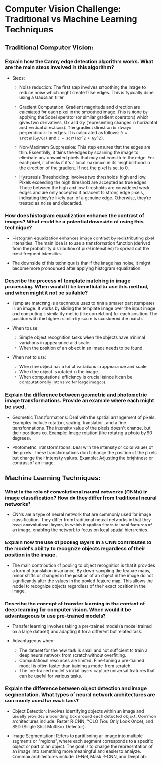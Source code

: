 # Computer Vision Challenge: Traditional vs Machine Learning Techniques

## Traditional Computer Vision:

### Explain how the Canny edge detection algorithm works. What are the main steps involved in this algorithm?

- Steps: 
    - Noise reduction: The first step involves smoothing the image to reduce noise which might create false edges. This is typically done using a Gaussian filter.

    - Gradient Computation: Gradient magnitude and direction are calculated for each pixel in the smoothed image. This is done by applying the Sobel operator (or similar gradient operators) which gives two derivatives, Gx and Gy (representing changes in horizontal and vertical directions). The gradient direction is always perpendicular to edges. It is calculated as follows: `θ = arctan(Gy/Gx)` and `G = sqrt(Gx^2 + Gy^2)`.

    - Non-Maximum Suppression: This step ensures that the edges are thin. Essentially, it thins the edges by scanning the image to eliminate any unwanted pixels that may not constitute the edge. For each pixel, it checks if it's a local maximum in its neighborhood in the direction of the gradient. If not, the pixel is set to 0.

    - Hysteresis Thresholding: Involves two thresholds: high and low. Pixels exceeding the high threshold are accepted as true edges. Those between the high and low thresholds are considered weak edges and are only accepted if adjacent to strong edge pixels, indicating they're likely part of a genuine edge. Otherwise, they're treated as noise and discarded.


### How does histogram equalization enhance the contrast of images? What could be a potential downside of using this technique?

- Histogram equalization enhances image contrast by redistributing pixel intensities. The main idea is to use a transformation function (derived from the probability distribution of pixel intensities) to spread out the most frequent intensities.

- The downside of this technique is that if the image has noise, it might become more pronounced after applying histogram equalization.

### Describe the process of template matching in image processing. When would it be beneficial to use this method, and when might it not be suitable?

- Template matching is a technique used to find a smaller part (template) in an image. It works by sliding the template image over the input image and computing a similarity metric (like correlation) for each position. The position with the highest similarity score is considered the match.

- When to use: 
    - Simple object recognition tasks when the objects have minimal variations in appearance and scale. 
    - When the position of an object in an image needs to be found.

- When not to use:
    - When the object has a lot of variations in appearance and scale.
    - When the object is rotated in the image.
    - When computational efficiency is crucial (since it can be computationally intensive for large images).

### Explain the difference between geometric and photometric image transformations. Provide an example where each might be used.

- Geometric Transformations: Deal with the spatial arrangement of pixels. Examples include rotation, scaling, translation, and affine transformations. The intensity value of the pixels doesn't change, but their positions do. Example: Image rotation (like rotating a photo by 90 degrees).

- Photometric Transformations: Deal with the intensity or color values of the pixels. These transformations don't change the position of the pixels but change their intensity values. Example: Adjusting the brightness or contrast of an image.


## Machine Learning Techniques:

### What is the role of convolutional neural networks (CNNs) in image classification? How do they differ from traditional neural networks?

- CNNs are a type of neural network that are commonly used for image classification. They differ from traditional neural networks in that they have convolutional layers, in which it applies filters to local features of an image, enabling the network to focus on local spatial hierarchies.

### Explain how the use of pooling layers in a CNN contributes to the model's ability to recognize objects regardless of their position in the image.

- The main contribution of pooling to object recognition is that it provides a form of translation invariance. By down-sampling the feature maps, minor shifts or changes in the position of an object in the image do not significantly alter the values in the pooled feature map. This allows the model to recognize objects regardless of their exact position in the image.

### Describe the concept of transfer learning in the context of deep learning for computer vision. When would it be advantageous to use pre-trained models?

- Transfer learning involves taking a pre-trained model (a model trained on a large dataset) and adapting it for a different but related task.

- Advantageous when:
    - The dataset for the new task is small and not sufficient to train a deep neural network from scratch without overfitting.
    - Computational resources are limited. Fine-tuning a pre-trained model is often faster than training a model from scratch.
    - The pre-trained model's initial layers capture universal features that can be useful for various tasks.

### Explain the difference between object detection and image segmentation. What types of neural network architectures are commonly used for each task?

- Object Detection: Involves identifying objects within an image and usually provides a bounding box around each detected object. Common architectures include: Faster R-CNN, YOLO (You Only Look Once), and SSD (Single Shot MultiBox Detector).

- Image Segmentation: Refers to partitioning an image into multiple segments or "regions", where each segment corresponds to a specific object or part of an object. The goal is to change the representation of an image into something more meaningful and easier to analyze. Common architectures include: U-Net, Mask R-CNN, and DeepLab.


